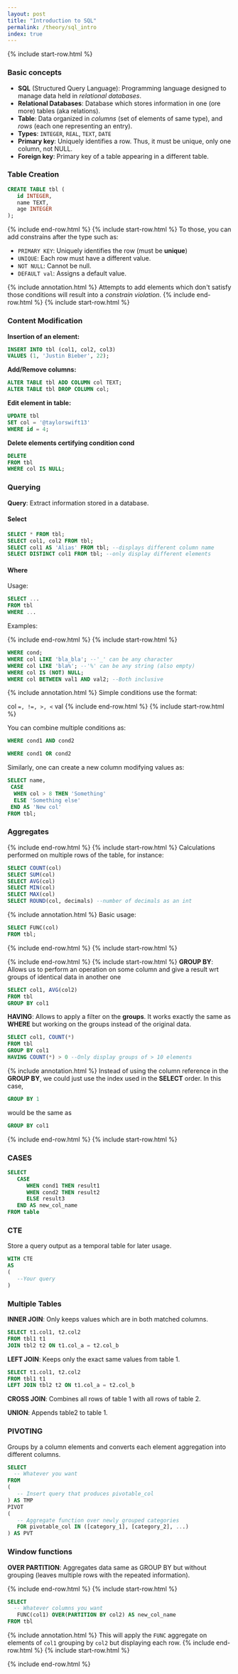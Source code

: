```yaml
---
layout: post
title: "Introduction to SQL"
permalink: /theory/sql_intro
index: true
---
```

{% include start-row.html %}

### Basic concepts

- **SQL** (Structured Query Language): Programming language designed to manage data held in *relational databases*.
- **Relational Databases**: Database which stores information in one (ore more) tables (aka relations).
- **Table**: Data organized in *columns* (set of elements of same type), and *rows* (each one representing an entry).
- **Types**: `INTEGER`, `REAL`, `TEXT`, `DATE`
- **Primary key**: Uniquely identifies a row. Thus, it must be unique, only one column, not NULL.
- **Foreign key**: Primary key of a table appearing in a different table.

### Table Creation

```sql
CREATE TABLE tbl (
   id INTEGER, 
   name TEXT, 
   age INTEGER
);
```
{% include end-row.html %}
{% include start-row.html %}
To those, you can add constrains after the type such as:
- `PRIMARY KEY`: Uniquely identifies the row (must be **unique**)
- `UNIQUE`: Each row must have a different value.
- `NOT NULL`: Cannot be null.
- `DEFAULT val`: Assigns a default value. 

{% include annotation.html %}
Attempts to add elements which don't satisfy those conditions will result into a *constrain violation*.
{% include end-row.html %}
{% include start-row.html %}

### Content Modification

**Insertion of an element:**

```sql
INSERT INTO tbl (col1, col2, col3)
VALUES (1, 'Justin Bieber', 22);
```



**Add/Remove columns:**

```sql
ALTER TABLE tbl ADD COLUMN col TEXT;
ALTER TABLE tbl DROP COLUMN col;
```

**Edit element in table:**

```sql
UPDATE tbl 
SET col = '@taylorswift13' 
WHERE id = 4; 
```

**Delete elements certifying condition cond**

```sql
DELETE
FROM tbl
WHERE col IS NULL;
```

### Querying

**Query**: Extract information stored in a database.

#### Select

```sql
SELECT * FROM tbl;
SELECT col1, col2 FROM tbl;
SELECT col1 AS 'Alias' FROM tbl; --displays different column name
SELECT DISTINCT col1 FROM tbl; --only display different elements
```

#### Where

Usage:

```sql
SELECT ...
FROM tbl
WHERE ...
```

Examples:

{% include end-row.html %}
{% include start-row.html %}

```sql
WHERE cond;
WHERE col LIKE 'bla_bla'; --'_' can be any character
WHERE col LIKE 'bla%'; --'%' can be any string (also empty)
WHERE col IS (NOT) NULL; 
WHERE col BETWEEN val1 AND val2; --Both inclusive
```

{% include annotation.html %}
Simple conditions use the format:

col `=, !=, >, <` val
{% include end-row.html %}
{% include start-row.html %}


You can combine multiple conditions as:

```sql
WHERE cond1 AND cond2
```

```sql
WHERE cond1 OR cond2
```

Similarly, one can create a new column modifying values as:

```sql
SELECT name,
 CASE
  WHEN col > 8 THEN 'Something'
  ELSE 'Something else'
 END AS 'New col'
FROM tbl;
```


### Aggregates

{% include end-row.html %}
{% include start-row.html %}
Calculations performed on multiple rows of the table, for instance:

```sql
SELECT COUNT(col)
SELECT SUM(col)
SELECT AVG(col)
SELECT MIN(col)
SELECT MAX(col)
SELECT ROUND(col, decimals) --number of decimals as an int
```

{% include annotation.html %}
Basic usage:
```sql
SELECT FUNC(col)
FROM tbl;
```
{% include end-row.html %}
{% include start-row.html %}

{% include end-row.html %}
{% include start-row.html %}
**GROUP BY**: Allows us to perform an operation on some column and give a result wrt groups of identical data in another one

```sql
SELECT col1, AVG(col2)
FROM tbl
GROUP BY col1
```

**HAVING**: Allows to apply a filter on the **groups**. It works exactly the same as **WHERE** but working on the groups instead of the original data.

```sql
SELECT col1, COUNT(*)
FROM tbl
GROUP BY col1
HAVING COUNT(*) > 0 --Only display groups of > 10 elements
``` 

{% include annotation.html %}
Instead of using the column reference in the **GROUP BY**, we could just use the index used in the **SELECT** order.
In this case,
```sql
GROUP BY 1
```
would be the same as
```sql
GROUP BY col1
``` 
{% include end-row.html %}
{% include start-row.html %}

### CASES

```sql
SELECT
   CASE
      WHEN cond1 THEN result1
      WHEN cond2 THEN result2
      ELSE result3
   END AS new_col_name
FROM table
```

### CTE
Store a query output as a temporal table for later usage.

```sql
WITH CTE
AS
(
   --Your query
)
```


### Multiple Tables

**INNER JOIN**: Only keeps values which are in both matched columns.

```sql
SELECT t1.col1, t2.col2
FROM tbl1 t1
JOIN tbl2 t2 ON t1.col_a = t2.col_b
```

**LEFT JOIN**: Keeps only the exact same values from table 1.

```sql
SELECT t1.col1, t2.col2
FROM tbl1 t1
LEFT JOIN tbl2 t2 ON t1.col_a = t2.col_b
```

**CROSS JOIN**: Combines all rows of table 1 with all rows of table 2.

**UNION**: Appends table2 to table 1.


### PIVOTING

Groups by a column elements and converts each element aggregation into different columns.

```sql
SELECT 
  -- Whatever you want
FROM
(
   -- Insert query that produces pivotable_col
) AS TMP
PIVOT
(
   -- Aggregate function over newly grouped categories
   FOR pivotable_col IN ([category_1], [category_2], ...)
) AS PVT
```

### Window functions

**OVER PARTITION**: Aggregates data same as GROUP BY but without grouping (leaves multiple rows with the repeated information).

{% include end-row.html %}
{% include start-row.html %}

```sql
SELECT 
  -- Whatever columns you want
   FUNC(col1) OVER(PARTITION BY col2) AS new_col_name
FROM tbl
```

{% include annotation.html %}
This will apply the `FUNC` aggregate on elements of `col1` grouping by `col2` but displaying each row.
{% include end-row.html %}
{% include start-row.html %}

{% include end-row.html %}
